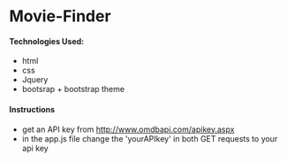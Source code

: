 # Movie-Finder

#### Technologies Used:
- html
- css
- Jquery
- bootsrap + bootstrap theme

#### Instructions

* get an API key from http://www.omdbapi.com/apikey.aspx
* in the app.js file change the 'yourAPIkey' in both GET requests to your api key 
